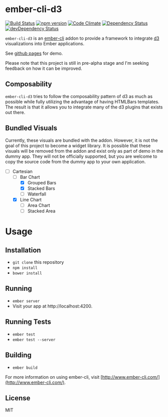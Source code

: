 # ember-cli-d3

[![Build Status](https://travis-ci.org/lightblade/ember-cli-d3.svg?branch=master)](https://travis-ci.org/lightblade/ember-cli-d3)
[![npm version](https://badge.fury.io/js/ember-cli-d3.svg)](http://badge.fury.io/js/ember-cli-d3)
[![Code Climate](https://codeclimate.com/github/lightblade/ember-cli-d3/badges/gpa.svg)](https://codeclimate.com/github/lightblade/ember-cli-d3)
[![Dependency Status](https://david-dm.org/lightblade/ember-cli-d3.svg)](https://david-dm.org/lightblade/ember-cli-d3)
[![devDependency Status](https://david-dm.org/lightblade/ember-cli-d3/dev-status.svg)](https://david-dm.org/lightblade/ember-cli-d3#info=devDependencies)

`ember-cli-d3` is an [ember-cli](http://www.ember-cli.com/) addon to provide a framework
to integrate [d3](http://d3js.org) visualizations into Ember applications.

See [github pages](http://lightblade.github.io/ember-cli-d3/) for demo.

Please note that this project is still in pre-alpha stage and I'm seeking feedback on how it
can be improved.

## Composability

`ember-cli-d3` tries to follow the composability pattern of d3 as much as possible while
fully utilizing the advantage of having HTMLBars templates. The result is that it allows
you to integrate many of the d3 plugins that exists out there.

## Bundled Visuals

Currently, these visuals are bundled with the addon. However, it is not the goal of this project to become a widget library. It is possible that these visuals will be removed from the addon and exist only as part of demo in the dummy app. They will not be officially supported, but you are welcome to copy the source code from the dummy app to your own application.

* [ ] Cartesian
  * [ ] Bar Chart
    * [x] Grouped Bars
    * [x] Stacked Bars
    * [ ] Waterfall
  * [x] Line Chart
    * [ ] Area Chart
    * [ ] Stacked Area

# Usage

## Installation

* `git clone` this repository
* `npm install`
* `bower install`

## Running

* `ember server`
* Visit your app at http://localhost:4200.

## Running Tests

* `ember test`
* `ember test --server`

## Building

* `ember build`

For more information on using ember-cli, visit [http://www.ember-cli.com/](http://www.ember-cli.com/).

## License

MIT
